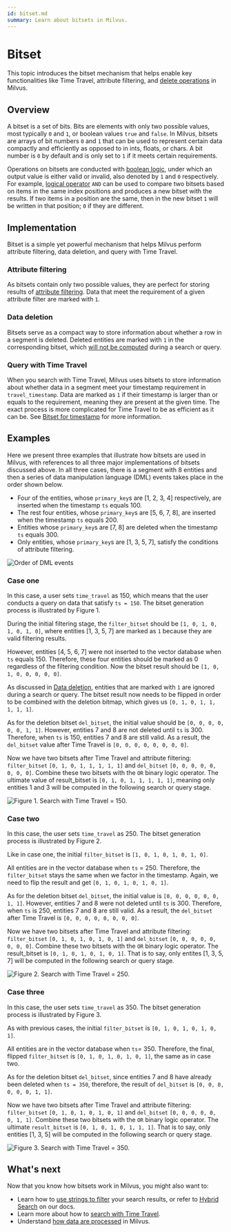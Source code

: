 ```yaml
---
id: bitset.md
summary: Learn about bitsets in Milvus.
---
```


# Bitset

This topic introduces the bitset mechanism that helps enable key functionalities like Time Travel, attribute filtering, and [delete operations](https://milvus.io/blog/2022-02-07-how-milvus-deletes-streaming-data-in-distributed-cluster.md) in Milvus.

## Overview

A bitset is a set of bits. Bits are elements with only two possible values, most typically `0` and `1`, or boolean values `true` and `false`. In Milvus, bitsets are arrays of bit numbers `0` and `1` that can be used to represent certain data compactly and efficiently as opposed to in ints, floats, or chars. A bit number is `0` by default and is only set to `1` if it meets certain requirements.

Operations on bitsets are conducted with [boolean logic](boolean.md), under which an output value is either valid or invalid, also denoted by `1` and `0` respectively. For example, [logical operator](https://milvus.io/docs/v2.1.x/boolean.md#Logical-operators) `AND` can be used to compare two bitsets based on items in the same index positions and produces a new bitset with the results. If two items in a position are the same, then in the new bitset `1` will be written in that position; `0` if they are different.

## Implementation

Bitset is a simple yet powerful mechanism that helps Milvus perform attribute filtering, data deletion, and query with Time Travel.

### Attribute filtering

As bitsets contain only two possible values, they are perfect for storing results of [attribute filtering](https://milvus.io/docs/v2.1.x/hybridsearch.md). Data that meet the requirement of a given attribute filter are marked with `1`.

### Data deletion

Bitsets serve as a compact way to store information about whether a row in a segment is deleted. Deleted entities are marked with `1` in the corresponding bitset, which [will not be computed](https://milvus.io/blog/deleting-data-in-milvus.md) during a search or query.

### Query with Time Travel

When you search with Time Travel, Milvus uses bitsets to store information about whether data in a segment meet your timestamp requirement in `travel_timestamp`. Data are marked as `1` if their timestamp is larger than or equals to the requirement, meaning they are present at the given time. The exact process is more complicated for Time Travel to be as efficient as it can be. See [Bitset for timestamp](https://milvus.io/docs/v2.1.x/timetravel_ref.md#Bitset-for-timestamp) for more information.

## Examples

Here we present three examples that illustrate how bitsets are used in Milvus, with references to all three major implementations of bitsets discussed above. In all three cases, there is a segment with 8 entities and then a series of data manipulation language (DML) events takes place in the order shown below.

- Four of the entities, whose `primary_key`s are [1, 2, 3, 4] respectively, are inserted when the timestamp ``ts`` equals 100.  
- The rest four entities, whose `primary_key`s are [5, 6, 7, 8], are inserted when the timestamp ``ts`` equals 200.  
- Entities whose `primary_key`s are [7, 8] are deleted when the timestamp ``ts`` equals 300.  
- Only entities, whose `primary_key`s are [1, 3, 5, 7], satisfy the conditions of attribute filtering.

![Order of DML events](../../../assets/bitset_0.svg "Order of DML events.")

### Case one

In this case, a user sets `time_travel` as 150, which means that the user conducts a query on data that satisfy `ts = 150`. The bitset generation process is illustrated by Figure 1.

During the initial filtering stage, the `filter_bitset` should be `[1, 0, 1, 0, 1, 0, 1, 0]`, where entities [1, 3, 5, 7] are marked as `1` because they are valid filtering results.

However, entities [4, 5, 6, 7] were not inserted to the vector database when `ts` equals 150. Therefore, these four entities should be marked as 0 regardless of the filtering condition. Now the bitset result should be `[1, 0, 1, 0, 0, 0, 0, 0]`.

As discussed in [Data deletion](#data-deletion), entities that are marked with `1` are ignored during a search or query. The bitset result now needs to be flipped in order to be combined with the deletion bitmap, which gives us `[0, 1, 0, 1, 1, 1, 1, 1]`.

As for the deletion bitset `del_bitset`, the initial value should be `[0, 0, 0, 0, 0, 0, 1, 1]`. However, entities 7 and 8 are not deleted until `ts` is 300. Therefore, when `ts` is 150, entities 7 and 8 are still valid. As a result, the `del_bitset` value after Time Travel is `[0, 0, 0, 0, 0, 0, 0, 0]`.

Now we have two bitsets after Time Travel and attribute filtering: `filter_bitset` `[0, 1, 0, 1, 1, 1, 1, 1]` and `del_bitset` `[0, 0, 0, 0, 0, 0, 0, 0]`.  Combine these two bitsets with the `OR` binary logic operator. The ultimate value of result_bitset is `[0, 1, 0, 1, 1, 1, 1, 1]`, meaning only entities 1 and 3 will be computed in the following search or query stage.

![Figure 1. Search with Time Travel = 150.](../../../assets/bitset_1.jpg "Figure 1. Search with Time Travel = 150.")

### Case two

In this case, the user sets `time_travel` as 250. The bitset generation process is illustrated by Figure 2.

Like in case one, the initial `filter_bitset` is `[1, 0, 1, 0, 1, 0, 1, 0]`. 

All entities are in the vector database when `ts` = 250. Therefore, the `filter_bitset` stays the same when we factor in the timestamp. Again, we need to flip the result and get `[0, 1, 0, 1, 0, 1, 0, 1]`.

As for the deletion bitset `del_bitset`, the initial value is `[0, 0, 0, 0, 0, 0, 1, 1]`. However, entities 7 and 8 were not deleted until `ts` is 300. Therefore, when `ts` is 250, entities 7 and 8 are still valid. As a result, the `del_bitset` after Time Travel is `[0, 0, 0, 0, 0, 0, 0, 0]`. 

Now we have two bitsets after Time Travel and attribute filtering: `filter_bitset` `[0, 1, 0, 1, 0, 1, 0, 1]` and `del_bitset` `[0, 0, 0, 0, 0, 0, 0, 0]`. Combine these two bitsets with the `OR` binary logic operator. The result_bitset is `[0, 1, 0, 1, 0, 1, 0, 1]`. That is to say, only entites [1, 3, 5, 7] will be computed in the following search or query stage.

![Figure 2. Search with Time Travel = 250.](../../../assets/bitset_2.jpg "Figure 2. Search with Time Travel = 250.")

### Case three

In this case, the user sets `time_travel` as 350. The bitset generation process is illustrated by Figure 3. 

As with previous cases, the initial `filter_bitset` is `[0, 1, 0, 1, 0, 1, 0, 1]`. 

All entities are in the vector database when `ts`= 350. Therefore, the final, flipped `filter_bitset` is `[0, 1, 0, 1, 0, 1, 0, 1]`, the same as in case two.

As for the deletion bitset `del_bitset`, since entities 7 and 8 have already been deleted when `ts = 350`, therefore, the result of `del_bitset` is `[0, 0, 0, 0, 0, 0, 1, 1]`.

Now we have two bitsets after Time Travel and attribute filtering: `filter_bitset` `[0, 1, 0, 1, 0, 1, 0, 1]` and `del_bitset` `[0, 0, 0, 0, 0, 0, 1, 1]`.  Combine these two bitsets with the `OR` binary logic operator. The ultimate `result_bitset` is `[0, 1, 0, 1, 0, 1, 1, 1]`. That is to say, only entities [1, 3, 5] will be computed in the following search or query stage.

![Figure 3. Search with Time Travel = 350.](../../../assets/bitset_3.jpg "Figure 3. Search with Time Travel = 350.")

## What's next

Now that you know how bitsets work in Milvus, you might also want to:

- Learn how to [use strings to filter](https://milvus.io/blog/2022-08-08-How-to-use-string-data-to-empower-your-similarity-search-applications.md) your search results, or refer to [Hybrid Search](https://milvus.io/docs/v2.1.x/hybridsearch.md) on our docs.
- Learn more about how to [search with Time Travel](https://milvus.io/docs/v2.1.x/timetravel.md).
- Understand [how data are processed](https://milvus.io/docs/v2.1.x/data_processing.md) in Milvus.
